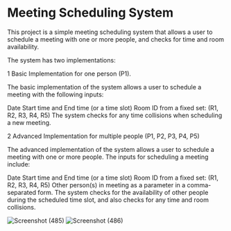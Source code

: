 
# Meeting Scheduling System

This project is a simple meeting scheduling system that allows a user to schedule a meeting with one or more people, and checks for time and room availability.

The system has two implementations:

1 Basic Implementation for one person (P1).

The basic implementation of the system allows a user to schedule a meeting with the following inputs:

Date
Start time and End time (or a time slot)
Room ID from a fixed set: (R1, R2, R3, R4, R5)
The system checks for any time collisions when scheduling a new meeting.

2 Advanced Implementation for multiple people (P1, P2, P3, P4, P5)

The advanced implementation of the system allows a user to schedule a meeting with one or more people. The inputs for scheduling a meeting include:

Date
Start time and End time (or a time slot)
Room ID from a fixed set: (R1, R2, R3, R4, R5)
Other person(s) in meeting as a parameter in a comma-separated form.
The system checks for the availability of other people during the scheduled time slot, and also checks for any time and room collisions.

![Screenshot (485)](https://user-images.githubusercontent.com/63876450/227867092-93479dd1-3f4a-4302-abd0-de8c496d6e4c.png)
![Screenshot (486)](https://user-images.githubusercontent.com/63876450/227867071-c3ff65be-e74c-4f2f-bfae-7a15c35ffcef.png)

